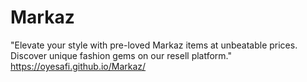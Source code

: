 # Markaz
"Elevate your style with pre-loved Markaz items at unbeatable prices. Discover unique fashion gems on our resell platform."
https://oyesafi.github.io/Markaz/
